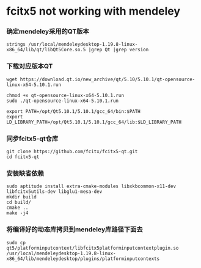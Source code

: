 # fcitx5 not working with mendeley

### 确定mendeley采用的QT版本
```
strings /usr/local/mendeleydesktop-1.19.8-linux-x86_64/lib/qt/libQt5Core.so.5 |grep Qt |grep version
```

### 下载对应版本QT
``` 
wget https://download.qt.io/new_archive/qt/5.10/5.10.1/qt-opensource-linux-x64-5.10.1.run

chmod +x qt-opensource-linux-x64-5.10.1.run
sudo ./qt-opensource-linux-x64-5.10.1.run

export PATH=/opt/Qt5.10.1/5.10.1/gcc_64/bin:$PATH
export LD_LIBRARY_PATH=/opt/Qt5.10.1/5.10.1/gcc_64/lib:$LD_LIBRARY_PATH
```


### 同步fcitx5-qt仓库
```
git clone https://github.com/fcitx/fcitx5-qt.git
cd fcitx5-qt
```

### 安装缺省依赖
```
sudo aptitude install extra-cmake-modules libxkbcommon-x11-dev libfcitx5utils-dev libglu1-mesa-dev
mkdir build
cd build/
cmake ..
make -j4
```

### 将编译好的动态库拷贝到mendeley库路径下面去
```
sudo cp qt5/platforminputcontext/libfcitx5platforminputcontextplugin.so /usr/local/mendeleydesktop-1.19.8-linux-x86_64/lib/mendeleydesktop/plugins/platforminputcontexts
```

